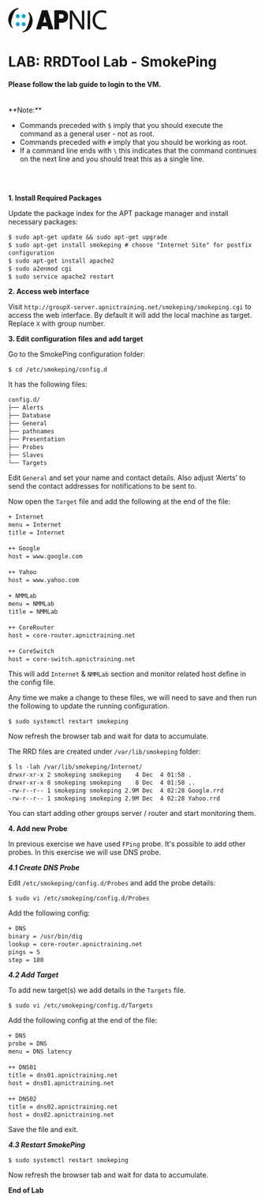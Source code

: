 ![APNIC Logo](images/apnic_logo.png)
# LAB: RRDTool Lab - SmokePing 


#### Please follow the lab guide to login to the VM.
<br>
**Note:**  
 
* Commands preceded with `$` imply that you should execute the command as a general user - not as root.
* Commands preceded with `#` imply that you should be working as root.
* If a command line ends with `\` this indicates that the command continues on the next line and you should treat this as a single line.
<br>
<br>

**1. Install Required Packages**  

Update the package index for the APT package manager and install necessary packages:

    $ sudo apt-get update && sudo apt-get upgrade
    $ sudo apt-get install smokeping # choose "Internet Site" for postfix configuration 
    $ sudo apt-get install apache2
    $ sudo a2enmod cgi
    $ sudo service apache2 restart
    


**2. Access web interface**  

Visit `http://groupX-server.apnictraining.net/smokeping/smokeping.cgi` to access the web interface. By default it will add the local machine as target. Replace `X` with group number.


**3. Edit configuration files and add target**  

Go to the SmokePing configuration folder:

    $ cd /etc/smokeping/config.d

It has the following files:

    config.d/  
    ├── Alerts          
    ├── Database  
    ├── General
    ├── pathnames
    ├── Presentation
    ├── Probes
    ├── Slaves
    └── Targets

Edit `General` and set your name and contact details. Also adjust ‘Alerts’ to send the contact addresses for notifications to be sent to.

Now open the `Target` file and add the following at the end of the file:

    + Internet
    menu = Internet
    title = Internet

    ++ Google
    host = www.google.com

    ++ Yahoo
    host = www.yahoo.com

    + NMMLab
    menu = NMMLab
    title = NMMLab

    ++ CoreRouter
    host = core-router.apnictraining.net

    ++ CoreSwitch
    host = core-switch.apnictraining.net


This will add `Internet` & `NMMLab` section and monitor related host define in the config file. 

Any time we make a change to these files, we will need to save and then run the following to update the running configuration.

    $ sudo systemctl restart smokeping

Now refresh the browser tab and wait for data to accumulate.

The RRD files are created under `/var/lib/smokeping` folder:

    $ ls -lah /var/lib/smokeping/Internet/
    drwxr-xr-x 2 smokeping smokeping    4 Dec  4 01:58 .
    drwxr-xr-x 8 smokeping smokeping    8 Dec  4 01:58 ..
    -rw-r--r-- 1 smokeping smokeping 2.9M Dec  4 02:28 Google.rrd
    -rw-r--r-- 1 smokeping smokeping 2.9M Dec  4 02:28 Yahoo.rrd

You can start adding other groups server / router and start monitoring them.

**4. Add new Probe** 

In previous exercise we have used `FPing` probe. It's possible to add other probes. In this exercise we will use DNS probe.

***4.1 Create DNS Probe***   

Edit `/etc/smokeping/config.d/Probes` and add the probe details:

    $ sudo vi /etc/smokeping/config.d/Probes

Add the following config:

    + DNS
    binary = /usr/bin/dig
    lookup = core-router.apnictraining.net
    pings = 5
    step = 180

***4.2 Add Target***  

To add new target(s) we add details in the `Targets` file.

    $ sudo vi /etc/smokeping/config.d/Targets

Add the following config at the end of the file:

    + DNS
    probe = DNS
    menu = DNS latency

    ++ DNS01
    title = dns01.apnictraining.net
    host = dns01.apnictraining.net

    ++ DNS02
    title = dns02.apnictraining.net
    host = dns02.apnictraining.net

Save the file and exit.

***4.3 Restart SmokePing***  

    $ sudo systemctl restart smokeping

Now refresh the browser tab and wait for data to accumulate.

**End of Lab**